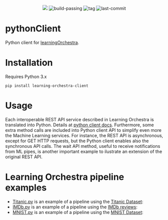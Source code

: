 <p align="center">
    <img src="./learningOrchestra-python-client.png">
    <img src="https://img.shields.io/badge/build-passing-brightgreen?style=flat-square" href="https://shields.io/" alt="build-passing">
    <img src="https://img.shields.io/github/v/tag/learningOrchestra/learningOrchestra-python-client?style=flat-square" href="https://github.com/riibeirogabriel/learningOrchestra/tags" alt="tag">
    <img src="https://img.shields.io/github/last-commit/learningOrchestra/learningOrchestra-python-client?style=flat-square" href="https://github.com/learningOrchestra/learningOrchestra-python-client/tags" alt="last-commit">
</p>

# pythonClient

Python client for [learningOrchestra](https://github.com/learningOrchestra/learningOrchestra).

# Installation

Requires Python 3.x

```
pip install learning-orchestra-client
```

# Usage

Each interoperable REST API service described in Learning Orchestra is translated into Python. Details at [python client docs](https://learningorchestra.github.io/pythonClient/). Furthermore, some extra method calls are included into Python client API to simplify even more the Machine Learning services. For instance, the REST API is asynchronous, except for GET HTTP requests, but the Python client enables also the synchronous API calls. The wait API method, useful to receive notifications from ML pipes, is another important example to ilustrate an extension of the original REST API. 

# Learning Orchestra pipeline examples

* [Titanic.py](examples/titanic.py) is an example of a pipeline using the [Titanic Dataset](https://www.kaggle.com/c/titanic/overview):
* [IMDb.py](examples/sentiment_analysis.py) is an example of a pipeline using the [IMDb reviews](https://www.kaggle.com/avnika22/imdb-perform-sentiment-analysis-with-scikit-learn):
* [MNIST.py](examples/mnist_async.py) is an example of a pipeline using the [MNIST Dataset](http://yann.lecun.com/exdb/mnist/):


